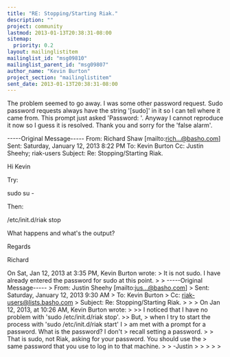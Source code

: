 ```yaml
---
title: "RE: Stopping/Starting Riak."
description: ""
project: community
lastmod: 2013-01-13T20:38:31-08:00
sitemap:
  priority: 0.2
layout: mailinglistitem
mailinglist_id: "msg09810"
mailinglist_parent_id: "msg09807"
author_name: "Kevin Burton"
project_section: "mailinglistitem"
sent_date: 2013-01-13T20:38:31-08:00
---
```



The problem seemed to go away. I was some other password request. Sudo
password requests always have the string '[sudo]' in it so I can tell where
it came from. This prompt just asked 'Password: '. Anyway I cannot reproduce
it now so I guess it is resolved. Thank you and sorry for the 'false alarm'.

-----Original Message-----
From: Richard Shaw [mailto:rich...@basho.com] 
Sent: Saturday, January 12, 2013 8:22 PM
To: Kevin Burton
Cc: Justin Sheehy; riak-users
Subject: Re: Stopping/Starting Riak.

Hi Kevin

Try:

sudo su -

Then:

/etc/init.d/riak stop

What happens and what's the output?

Regards

Richard

On Sat, Jan 12, 2013 at 3:35 PM, Kevin Burton 
wrote:
&gt; It is not sudo. I have already entered the password for sudo at this
point.
&gt;
&gt; -----Original Message-----
&gt; From: Justin Sheehy [mailto:jus...@basho.com]
&gt; Sent: Saturday, January 12, 2013 9:30 AM
&gt; To: Kevin Burton
&gt; Cc: riak-users@lists.basho.com
&gt; Subject: Re: Stopping/Starting Riak.
&gt;
&gt;
&gt; On Jan 12, 2013, at 10:26 AM, Kevin Burton wrote:
&gt;
&gt;&gt; I noticed that I have no problem with 'sudo /etc/init.d/riak stop'. 
&gt;&gt; But,
&gt; when I try to start the process with 'sudo /etc/init.d/riak start' I 
&gt; am met with a prompt for a password. What is the password? I don't 
&gt; recall setting a password.
&gt;
&gt; That is sudo, not Riak, asking for your password. You should use the 
&gt; same password that you use to log in to that machine.
&gt;
&gt; -Justin
&gt;
&gt;
&gt;
&gt;
&gt;
